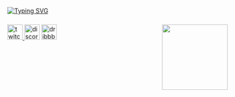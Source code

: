 [![Typing SVG](https://readme-typing-svg.demolab.com?font=Fira+Code&pause=1000&color=4C6A85&width=435&lines=RxVerse+%7C+https%3A%2F%2Fguns.lol%2Frxverse;https%3A%2F%2Fdiscord.topeka.fun+%7C+https%3A%2F%2Ftopeka.fun)](https://git.io/typing-svg)

###

<img align="right" height="150" src="https://cdn.discordapp.com/avatars/1136348371968335963/1fede26ffacd3a847558b56f5ad3c0b9.png?size=1024"  />

###

<div align="left">
  <a href="https://www.twitch.tv/tvrxverse" target="_blank">
    <img src="https://img.shields.io/static/v1?message=Twitch&logo=twitch&label=&color=9146FF&logoColor=white&labelColor=&style=for-the-badge" height="35" alt="twitch logo"  />
  </a>
  <img src="https://img.shields.io/static/v1?message=Discord&logo=discord&label=&color=7289DA&logoColor=white&labelColor=&style=for-the-badge" height="35" alt="discord logo"  />
  <a href="https://topeka.fun" target="_blank">
    <img src="https://img.shields.io/static/v1?message=Topeka&logo=dribbble&label=&color=bf9000&logoColor=white&labelColor=&style=for-the-badge" height="35" alt="dribbble logo"  />
  </a>
</div>

###
